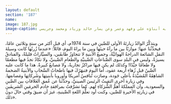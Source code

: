```yaml
---
layout: default
section: '187'
name:
image: 187.jpg
image-caption: البروفيسور عبدالرحمن الجريسي وعن يمينه أبناؤه علي وفهد وعمر وعن يسار خالد وزياد ومحمد وجريسي
---
```

ويتذكَّرُ الوالدُ زيارتَهُ الأولى للصِّينِ في سنة 1974م، أي قبل أكثر من ستةٍ وثلاثين عامًا، فيحدِّثُنا عنها؛ موازنًا بين ما رآهُ حينَها وبين ما يراهُ اليومَ، قائلاً: «عندما زُرتُها كانت وسيلةَ النقلِ الشائعةَ الدراجةُ الهوائيَّةُ، وجميعُ الأبنيةِ لا تتجاوَزُ طابقَين، والسيَّاراتُ قليلةٌ، والفنادقُ يسيرَةٌ، وليس في البلدِ سوى الصِّناعاتِ الصِّينيَّةِ والطعامِ الصِّينيِّ، ولا تكادُ تجدُ فيها مطعمًا ولا طعامًا جيِّدًا! وكذلك لم يكن فيها مراكزُ تجاريةٌ، ولا مَصانعُ كبيرةٌ. هذا ما كانت عليه الصِّينُ قبل زُهاء أربعة عقود، أما اليومَ فتبهَرُكَ فيها ناطحاتُ السَّحابِ والأبنيةُ الضخمةُ الشاهِقَةُ المُشيَّدَةُ بأعلى جَودة، وصارَت تُنافسُ أمريكا وأوروبا بأبنيتِها وشَركاتِها ومَصانعِها. وفي زيارة أخرى التقيتُ الرئيسَ الصينيَّ، وحدَّثَنا عن عُمقِ العَلاقاتِ بين الصِّينِ والسعودية، وأن المملكةَ أهمُّ الشُّرَكاءِ لهم. كما تشرَّفتُ بمرافقةِ خادم الحرمَينِ الشريفَينِ في زيارتِهِ الأخيرةِ للصِّين، وكنت أود تعلُّمَ اللغةِ الصِّينيةِ، غيرَ أن ضيقَ وقتي حالَ دونَ ذلك».